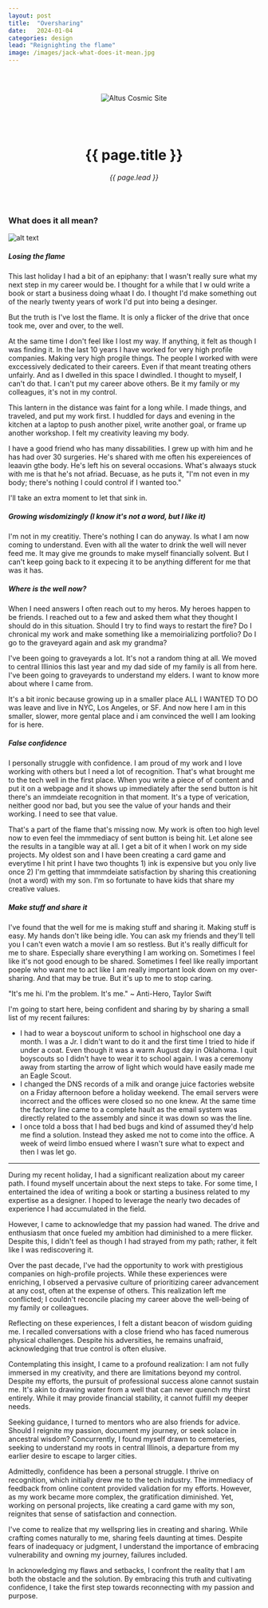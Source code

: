 ```yaml
---
layout: post
title:  "Oversharing"
date:   2024-01-04
categories: design 
lead: "Reignighting the flame"
image: /images/jack-what-does-it-mean.jpg
---
```


<div style="margin: 0 auto; text-align:center;padding:45px 0;">
<div style="padding-bottom: 50px;"><img src="{{ page.image }}" alt="Altus Cosmic Site" /></div>
<h1>{{ page.title }}</h1>
<em>{{ page.lead }}</em>
</div>

### What does it all mean?

![alt text]()

##### Losing the flame

This last holiday I had a bit of an epiphany: that I wasn't really sure what my next step in my  career would be. I thought for  a while that  I w ould  write a  book or start a business doing whaat  I do. I thought  I'd  make something out of the  nearly twenty years of work I'd put  into being a  desinger.

But the truth is I've lost the flame. It is only a flicker of  the  drive that once took me,  over and over, to the well.

At the same time I don't feel like I lost my way. If anything, it felt as though I was finding it. In the last 10 years I have worked for very high  profile companies. Making very high progile things. The people I  worked with were  exccessively  dedicated  to their careers. Even if that  meant treating others  unfairly. And as I dwelled in this  space I dwindled. I thought  to myself, I can't do that. I  can't  put  my  career above  others. Be it my family or my colleagues, it's not in my control.

This  lantern in the  distance was faint for a long while. I made things, and traveled, and put my   work first. I huddled for days and evening in the kitchen at a laptop to push another pixel, write another goal, or frame up another workshop. I felt my creativity leaving my body.

I have a good friend who has many dissabilities. I  grew up  with him and he has had over 30 surgeries. He's shared with me often his expereiences of leaavin gthe body. He's left his on several occasions. What's alwaays stuck with  me is that  he's not afriad. Becuase, as he  puts it, "I'm not even in my  body; there's nothing I  could control  if I wanted too."

I'll take  an extra moment to let that sink in.

##### Growing wisdomizingly (I know  it's not a word, but I like it)

I'm not in my creatitiy. There's nothing I can do anyway. Is what I am now coming to understand. Even with all the water to drink the well will never feed me. It may give me grounds to make myself financially solvent. But I can't keep going back to it expecing it to be  anything different for me that was it has.

##### Where is the well now?

When I need answers I often reach  out  to my heros. My heroes happen to be friends. I reached out to a few and asked them what they thought I should do in this situation. Should I try to find ways to restart the fire? Do I chronical my work and make something like a memoirializing portfolio? Do I go to the graveyard again and ask my grandma?

I've been going to graveyards a lot. It's not a random thing at all. We moved to central Illinios this last year and my dad side of my family is all from here. I've been going to graveyards to understand my elders. I want to know more about where I came from.

It's a bit ironic because growing up in a smaller place ALL I WANTED TO DO was leave and live in NYC, Los Angeles, or SF. And now here I am in this smaller, slower, more gental place and i am convinced the well I am looking for is here.

##### False confidence

I personally struggle with confidence. I am proud of my work and I love working with others but I need a lot of recognition. That's what brought me to the tech well in the first place. When you write a piece of of content and put it on a webpage and it shows up  immediately after the send button is hit there's an immdeiate recognition in that moment. It's a type of verication, neither good nor bad, but you see the value of your hands and their working. I need to see that value.

That's a part of the flame that's missing now. My work is often too high level now to even feel the immmediacy of sent button is being hit. Let alone see the results in a tangible way at all. I get a bit of it when I work on my side projects. My oldest son and I  have been creating a card game and everytime I hit print I have two thoughts 1) ink is expensive but you only live once 2) I'm getting that immmdeiate satisfaction by sharing this creationing (not a word) with my son. I'm so fortunate to have kids that share my creative values.

##### Make stuff and share it

I've found that the well for me is making stuff and sharing it. Making stuff is easy. My hands don't like being idle. You can ask my friends and they'll tell you I can't even watch a movie I am so restless. But it's really difficult for me to share. Especially share everything I am working on. Sometimes I feel like it's not good enough to be shared. Sometimes I feel like really important poeple who want me to act like I am really important look down on my over-sharing. And that may be true. But it's up to me to stop caring.

"It's me hi. I'm the problem. It's me." ~ Anti-Hero, Taylor Swift

I'm going to start here, being confident and sharing by by sharing a small list of my recent failures:

- I had to wear a boyscout uniform to school in highschool one day a month. I was a Jr. I didn't want to do it and the first time I tried to hide if under a coat. Even though it was a warm August day in Oklahoma. I quit boyscouts so I didn't have to wear it to school again. I was a ceremony away from starting the arrow of light which would have easily made me an Eagle Scout.
- I changed the DNS records of a milk and orange juice factories website on a Friday afternoon before a holiday weekend. The email servers were incorrect and the offices were closed so no one knew. At the same time the factory line came to a complete hault as the email system was directly related to the assembly and since it was down so was the line.
- I once told a boss that I had bed bugs and kind of assumed they'd help me find a solution. Instead they asked me not to come into the office. A week of weird limbo ensued where I wasn't sure what to expect and then I was let go.

---


During my recent holiday, I had a significant realization about my career path. I found myself uncertain about the next steps to take. For some time, I entertained the idea of writing a book or starting a business related to my expertise as a designer. I hoped to leverage the nearly two decades of experience I had accumulated in the field.

However, I came to acknowledge that my passion had waned. The drive and enthusiasm that once fueled my ambition had diminished to a mere flicker. Despite this, I didn't feel as though I had strayed from my path; rather, it felt like I was rediscovering it.

Over the past decade, I've had the opportunity to work with prestigious companies on high-profile projects. While these experiences were enriching, I observed a pervasive culture of prioritizing career advancement at any cost, often at the expense of others. This realization left me conflicted; I couldn't reconcile placing my career above the well-being of my family or colleagues.

Reflecting on these experiences, I felt a distant beacon of wisdom guiding me. I recalled conversations with a close friend who has faced numerous physical challenges. Despite his adversities, he remains unafraid, acknowledging that true control is often elusive.

Contemplating this insight, I came to a profound realization: I am not fully immersed in my creativity, and there are limitations beyond my control. Despite my efforts, the pursuit of professional success alone cannot sustain me. It's akin to drawing water from a well that can never quench my thirst entirely. While it may provide financial stability, it cannot fulfill my deeper needs.

Seeking guidance, I turned to mentors who are also friends for advice. Should I reignite my passion, document my journey, or seek solace in ancestral wisdom? Concurrently, I found myself drawn to cemeteries, seeking to understand my roots in central Illinois, a departure from my earlier desire to escape to larger cities.

Admittedly, confidence has been a personal struggle. I thrive on recognition, which initially drew me to the tech industry. The immediacy of feedback from online content provided validation for my efforts. However, as my work became more complex, the gratification diminished. Yet, working on personal projects, like creating a card game with my son, reignites that sense of satisfaction and connection.

I've come to realize that my wellspring lies in creating and sharing. While crafting comes naturally to me, sharing feels daunting at times. Despite fears of inadequacy or judgment, I understand the importance of embracing vulnerability and owning my journey, failures included.

In acknowledging my flaws and setbacks, I confront the reality that I am both the obstacle and the solution. By embracing this truth and cultivating confidence, I take the first step towards reconnecting with my passion and purpose.